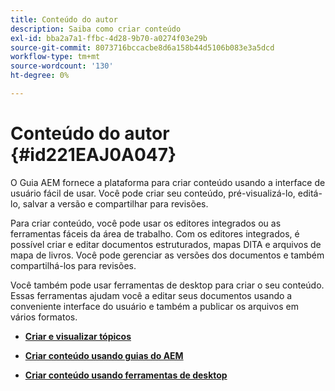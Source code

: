 ```yaml
---
title: Conteúdo do autor
description: Saiba como criar conteúdo
exl-id: bba2a7a1-ffbc-4d28-9b70-a0274f03e29b
source-git-commit: 8073716bccacbe8d6a158b44d5106b083e3a5dcd
workflow-type: tm+mt
source-wordcount: '130'
ht-degree: 0%

---
```


# Conteúdo do autor {#id221EAJ0A047}

O Guia AEM fornece a plataforma para criar conteúdo usando a interface de usuário fácil de usar. Você pode criar seu conteúdo, pré-visualizá-lo, editá-lo, salvar a versão e compartilhar para revisões.

Para criar conteúdo, você pode usar os editores integrados ou as ferramentas fáceis da área de trabalho. Com os editores integrados, é possível criar e editar documentos estruturados, mapas DITA e arquivos de mapa de livros. Você pode gerenciar as versões dos documentos e também compartilhá-los para revisões.

Você também pode usar ferramentas de desktop para criar o seu conteúdo. Essas ferramentas ajudam você a editar seus documentos usando a conveniente interface do usuário e também a publicar os arquivos em vários formatos.

- **[Criar e visualizar tópicos](create-preview-topics.md)**

- **[Criar conteúdo usando guias do AEM](authoring-content-xml-doc.md)**

- **[Criar conteúdo usando ferramentas de desktop](author-desktop-tools.md)**
